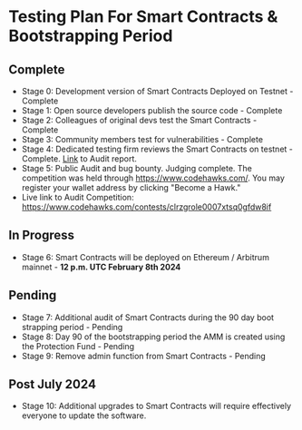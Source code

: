 # Testing Plan For Smart Contracts & Bootstrapping Period

## Complete
- Stage 0: Development version of Smart Contracts Deployed on Testnet - Complete
- Stage 1: Open source developers publish the source code - Complete
- Stage 2: Colleagues of original devs test the Smart Contracts - Complete
- Stage 3: Community members test for vulnerabilities - Complete
- Stage 4: Dedicated testing firm reviews the Smart Contracts on testnet - Complete. [Link](https://github.com/antonbosss/Morpheus/blob/main/Testing%20Reports/report-v2%20of%20Morpheus%20Audit.pdf) to Audit report.
- Stage 5: Public Audit and bug bounty. Judging complete.
  The competition was held through https://www.codehawks.com/. You may register your wallet address by clicking "Become a Hawk."
- Live link to Audit Competition: https://www.codehawks.com/contests/clrzgrole0007xtsq0gfdw8if

## In Progress
- Stage 6: Smart Contracts will be deployed on Ethereum / Arbitrum mainnet - **12 p.m. UTC February 8th 2024**

## Pending
- Stage 7: Additional audit of Smart Contracts during the 90 day boot strapping period - Pending
- Stage 8: Day 90 of the bootstrapping period the AMM is created using the Protection Fund - Pending
- Stage 9: Remove admin function from Smart Contracts - Pending

## Post July 2024  
- Stage 10: Additional upgrades to Smart Contracts will require effectively everyone to update the software.
